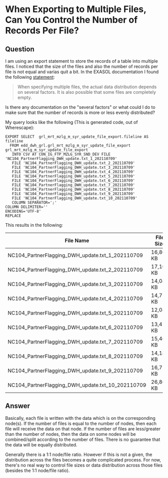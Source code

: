 # When Exporting to Multiple Files, Can You Control the Number of Records Per File?

## Question
I am using an export statement to store the records of a table into multiple files. I noticed that the size of the files and also the number of records per file is not equal and varias quit a bit. In the EXASOL documentation I found the following [statement](https://docs.exasol.com/db/latest/sql/export.htm):

> When specifying multiple files, the actual data distribution depends on several factors. It is also possible that some files are completely empty.

Is there any documentation on the "several factors" or what could I do to make sure that the number of records is more or less evenly distributed?

My query looks like the following (This is generated code, out of Wherescape):
```
EXPORT SELECT  grl_mrt_mzlg_m_syr_update_file_export.fileline AS fileline  
  FROM edd_dwh_grl.grl_mrt_mzlg_m_syr_update_file_export grl_mrt_mzlg_m_syr_update_file_export  
   INTO CSV AT CON_IG_FTP_MZLG_SYR_SND_DEV FILE 'NC104_PartnerFlagging_DWH_update.txt_1_202110709'  
   FILE 'NC104_PartnerFlagging_DWH_update.txt_2_202110709'  
   FILE 'NC104_PartnerFlagging_DWH_update.txt_3_202110709'  
   FILE 'NC104_PartnerFlagging_DWH_update.txt_4_202110709'  
   FILE 'NC104_PartnerFlagging_DWH_update.txt_5_202110709'  
   FILE 'NC104_PartnerFlagging_DWH_update.txt_6_202110709'  
   FILE 'NC104_PartnerFlagging_DWH_update.txt_7_202110709'  
   FILE 'NC104_PartnerFlagging_DWH_update.txt_8_202110709'  
   FILE 'NC104_PartnerFlagging_DWH_update.txt_9_202110709'  
   FILE 'NC104_PartnerFlagging_DWH_update.txt_10_202110709'  
   COLUMN SEPARATOR=';'  
COLUMN DELIMITER=''  
ENCODING='UTF-8'  
REPLACE
```
This results in the following:

|File Name|File Size|
|-|-|
NC104_PartnerFlagging_DWH_update.txt_1_202110709| 16,805 KB
NC104_PartnerFlagging_DWH_update.txt_2_202110709|17,108 KB
NC104_PartnerFlagging_DWH_update.txt_3_202110709| 14,080 KB
NC104_PartnerFlagging_DWH_update.txt_4_202110709 | 14,719 KB
NC104_PartnerFlagging_DWH_update.txt_5_202110709  | 12,087 KB
NC104_PartnerFlagging_DWH_update.txt_6_202110709  | 13,411 KB
NC104_PartnerFlagging_DWH_update.txt_7_202110709  | 15,463 KB
NC104_PartnerFlagging_DWH_update.txt_8_202110709  | 14,184 KB
NC104_PartnerFlagging_DWH_update.txt_9_202110709  | 16,713 KB
NC104_PartnerFlagging_DWH_update.txt_10_202110709| 26,862 KB

## Answer
Basically, each file is written with the data which is on the corresponding node(s). If the number of files is equal to the number of nodes, then each file will receive the data on that node. If the number of files are less/greater than the number of nodes, then the data on some nodes will be combined/split according to the number of files.
There is no guarantee that the data will be equally distributed.

Generally there is a 1:1 node/file ratio.  However if this is not a given, the distribution across the files becomes a quite complicated process. For now, there's no real way to control file sizes or data distribution across those files (besides the 1:1 node/file ratio).